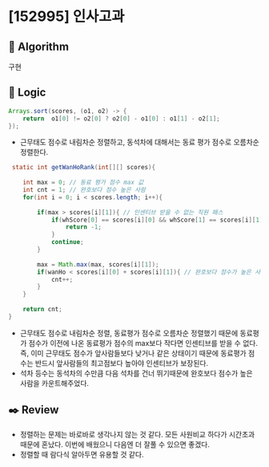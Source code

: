 # [152995] 인사고과

## :pushpin: **Algorithm**

구현

## :round_pushpin: **Logic**

```java
Arrays.sort(scores, (o1, o2) -> {
    return  o1[0] != o2[0] ? o2[0] - o1[0] : o1[1] - o2[1];
});
```
- 근무태도 점수로 내림차순 정렬하고, 동석차에 대해서는 동료 평가 점수로 오름차순 정렬한다.

```java
 static int getWanHoRank(int[][] scores){
    
    int max = 0; // 동료 평가 점수 max 값
    int cnt = 1; // 완호보다 점수 높은 사람 
    for(int i = 0; i < scores.length; i++){
        
        if(max > scores[i][1]){ // 인센티브 받을 수 없는 직원 패스
            if(whScore[0] == scores[i][0] && whScore[1] == scores[i][1]){ // 인센티브 받을 수 없는 직원이 완호라면 -1 반환 
                return -1;
            }
            continue;
        }
        
        max = Math.max(max, scores[i][1]);
        if(wanHo < scores[i][0] + scores[i][1]){ // 완호보다 점수가 높은 사람이 있으면 cnt++
            cnt++;
        }
    }
    
    return cnt;
}
```
- 근무태도 점수로 내림차순 정렬, 동료평가 점수로 오름차순 정렬했기 때문에 동료평가 점수가 이전에 나온 동료평가 점수의 max보다 작다면 인센티브를 받을 수 없다. 즉, 이미 근무태도 점수가 앞사람들보다 낮거나 같은 상태이기 때문에 동료평가 점수는 반드시 앞사람들의 최고점보다 높아야 인센티브가 보장된다.
- 석차 등수는 동석차의 수만큼 다음 석차를 건너 뛰기때문에 완호보다 점수가 높은 사람을 카운트해주었다.

## :black_nib: **Review**
- 정렬하는 문제는 바로바로 생각나지 않는 것 같다. 모든 사원비교 하다가 시간초과 때문에 혼났다. 이번에 배웠으니 다음엔 더 잘풀 수 있으면 좋겠다.
- 정렬할 때 람다식 알아두면 유용할 것 같다.
